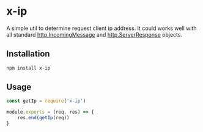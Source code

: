 # x-ip

A simple util to determine request client ip address. It could works well with all standard [http.IncomingMessage](https://nodejs.org/api/http.html#http_class_http_incomingmessage) and [http.ServerResponse](https://nodejs.org/api/http.html#http_class_http_serverresponse) objects.

## Installation

```bash
npm install x-ip
```

## Usage

```js
const getIp = require('x-ip')

module.exports = (req, res) => {
    res.end(getIp(req))
}
```
